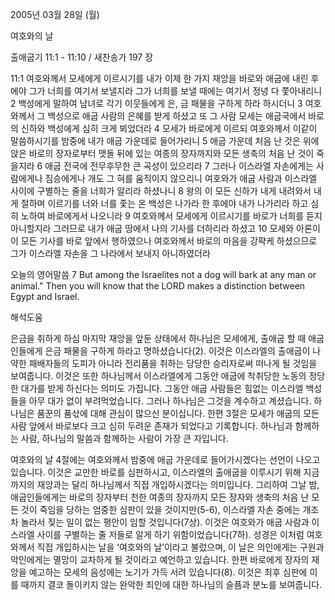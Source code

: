 2005년 03월 28일 (월)

여호와의 날



출애굽기 11:1 - 11:10 / 새찬송가 197 장


11:1 여호와께서 모세에게 이르시기를 내가 이제 한 가지 재앙을 바로와 애굽에 내린 후에야 그가 너희를 여기서 보낼지라 그가 너희를 보낼 때에는 여기서 정녕 다 쫓아내리니 2 백성에게 말하여 남녀로 각기 이웃들에게 은, 금 패물을 구하게 하라 하시더니 3 여호와께서 그 백성으로 애굽 사람의 은혜를 받게 하셨고 또 그 사람 모세는 애굽국에서 바로의 신하와 백성에게 심히 크게 뵈었더라 4 모세가 바로에게 이르되 여호와께서 이같이 말씀하시기를 밤중에 내가 애굽 가운데로 들어가리니 5 애굽 가운데 처음 난 것은 위에 앉은 바로의 장자로부터 맷돌 뒤에 있는 여종의 장자까지와 모든 생축의 처음 난 것이 죽을지라 6 애굽 전국에 전무후무한 큰 곡성이 있으리라 7 그러나 이스라엘 자손에게는 사람에게나 짐승에게나 개도 그 혀를 움직이지 않으리니 여호와가 애굽 사람과 이스라엘 사이에 구별하는 줄을 너희가 알리라 하셨나니 8 왕의 이 모든 신하가 내게 내려와서 내게 절하며 이르기를 너와 너를 좇는 온 백성은 나가라 한 후에야 내가 나가리라 하고 심히 노하여 바로에게서 나오니라 9 여호와께서 모세에게 이르시기를 바로가 너희를 듣지 아니할지라 그러므로 내가 애굽 땅에서 나의 기사를 더하리라 하셨고 10 모세와 아론이 이 모든 기사를 바로 앞에서 행하였으나 여호와께서 바로의 마음을 강퍅케 하셨으므로 그가 이스라엘 자손을 그 나라에서 보내지 아니하였더라 

오늘의 영어말씀 
7 But among the Israelites not a dog will bark at any man or animal." Then you will know that the LORD makes a distinction between Egypt and Israel.

해석도움





은금을 취하게 하심 
마지막 재앙을 앞둔 상태에서 하나님은 모세에게, 출애굽 할 때 애굽인들에게 은금 패물을 구하게 하라고 명하셨습니다(2). 이것은 이스라엘의 출애굽이 나약한 패배자들의 도피가 아니라 전리품을 취하는 당당한 승리자로써 떠나게 될 것임을 보여줍니다. 이것은 또한 하나님께서 이스라엘에게 그동안 애굽에 착취당한 노동의 정당한 대가를 받게 하신다는 의미도 가집니다. 그동안 애굽 사람들은 힘없는 이스라엘 백성들을 아무 대가 없이 부려먹었습니다. 그러나 하나님은 그것을 계수하고 계셨습니다. 하나님은 품꾼의 품삯에 대해 관심이 많으신 분이십니다. 한편 3절은 모세가 애굽의 모든 사람 앞에서 바로보다 크고 심히 두려운 존재가 되었다고 기록합니다. 하나님과 함께하는 사람, 하나님의 말씀과 함께하는 사람이 가장 큰 자입니다. 

여호와의 날 
4절에는 여호와께서 밤중에 애굽 가운데로 들어가시겠다는 선언이 나오고 있습니다. 이것은 교만한 바로를 심판하시고, 이스라엘의 출애굽을 이루시기 위해 지금까지의 재앙과는 달리 하나님께서 직접 개입하시겠다는 의미입니다. 그리하여 그날 밤, 애굽인들에게는 바로의 장자부터 천한 여종의 장자까지 모든 장자와 생축의 처음 난 모든 것이 죽임을 당하는 엄중한 심판이 있을 것이지만(5-6), 이스라엘 자손 중에는 개조차 놀라서 짖는 일이 없는 평안이 임할 것입니다(7상). 이것은 여호와가 애굽 사람과 이스라엘 사이를 구별하는 줄 저들로 알게 하기 위함이었습니다(7하). 성경은 이처럼 여호와께서 직접 개입하시는 날을 ‘여호와의 날’이라고 불렀으며, 이 날은 의인에게는 구원과 악인에게는 멸망이 교차하게 될 것이라고 예언하고 있습니다. 한편 바로에게 장자의 재앙을 예고하는 모세의 음성에는 노기가 가득 서려 있습니다(8). 이것은 최후 심판에 이를 때까지 결코 돌이키지 않는 완악한 죄인에 대한 하나님의 슬픔과 분노를 보여줍니다.